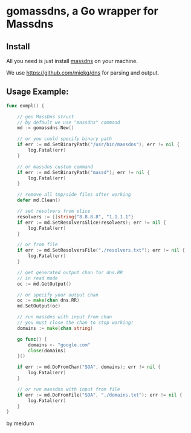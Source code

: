 # gomassdns, a Go wrapper for Massdns

## Install

All you need is just install [massdns](https://github.com/blechschmidt/massdns) on your machine.

We use https://github.com/miekg/dns for parsing and output.

## Usage Example:

```Go
func exmpl() {

	// gen MassDns struct
	// by default we use "massdns" command
	md := gomassdns.New()

	// or you could specify binary path
	if err := md.SetBinaryPath("/usr/bin/massdns"); err != nil {
		log.Fatal(err)
	}

	// or massdns custom command
	if err := md.SetBinaryPath("massd"); err != nil {
		log.Fatal(err)
	}

	// remove all tmp/side files after working
	defer md.Clean()

	// set resolvers from slice
	resolvers := []string{"8.8.8.8", "1.1.1.1"}
	if err := md.SetResolversSlice(resolvers); err != nil {
		log.Fatal(err)
	}

	// or from file
	if err := md.SetResolversFile("./resolvers.txt"); err != nil {
		log.Fatal(err)
	}

	// get generated output chan for dns.RR
	// in read mode
	oc := md.GetOutput()

	// or specify your output chan
	oc := make(chan dns.RR)
	md.SetOutput(oc)

	// run massdns with input from chan
	// you must close the chan to stop working!
	domains := make(chan string)

	go func() {
		domains <- "google.com"
		close(domains)
	}()

	if err := md.DoFromChan("SOA", domains); err != nil {
		log.Fatal(err)
	}

	// or run massdns with input from file
	if err := md.DoFromFile("SOA", "./domains.txt"); err != nil {
		log.Fatal(err)
	}
}

```
by meidum

